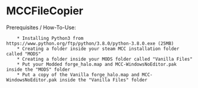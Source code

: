 # MCCFileCopier

Prerequisites / How-To-Use:

		* Installing Python3 from https://www.python.org/ftp/python/3.8.0/python-3.8.0.exe (25MB)
		* Creating a folder inside your steam MCC installation folder called "MODS"
		* Creating a folder inside your MODS folder called "Vanilla Files"
		* Put your Modded forge_halo.map and MCC-WindowsNoEditor.pak inside the "MODS" folder
		* Put a copy of the Vanilla forge_halo.map and MCC-WindowsNoEditor.pak inside the "Vanilla Files" folder
